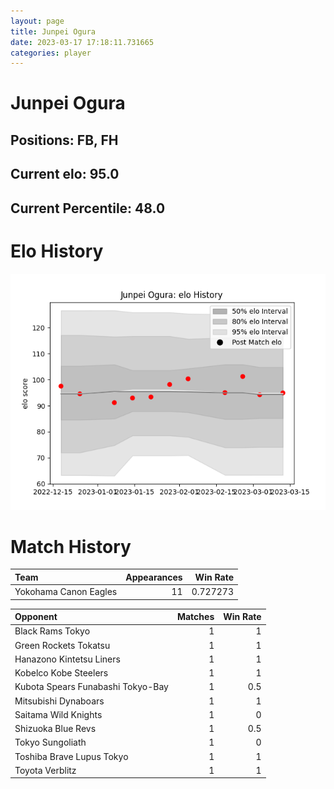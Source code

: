 ```yaml
---  
layout: page  
title: Junpei Ogura  
date: 2023-03-17 17:18:11.731665  
categories: player  
---
```

# Junpei Ogura

## Positions: FB, FH

## Current elo: 95.0

## Current Percentile: 48.0

# Elo History


![elo history](history_JunpeiOgura.png)
# Match History


| Team                  |   Appearances |   Win Rate |
|:----------------------|--------------:|-----------:|
| Yokohama Canon Eagles |            11 |   0.727273 |

| Opponent                          |   Matches |   Win Rate |
|:----------------------------------|----------:|-----------:|
| Black Rams Tokyo                  |         1 |        1   |
| Green Rockets Tokatsu             |         1 |        1   |
| Hanazono Kintetsu Liners          |         1 |        1   |
| Kobelco Kobe Steelers             |         1 |        1   |
| Kubota Spears Funabashi Tokyo-Bay |         1 |        0.5 |
| Mitsubishi Dynaboars              |         1 |        1   |
| Saitama Wild Knights              |         1 |        0   |
| Shizuoka Blue Revs                |         1 |        0.5 |
| Tokyo Sungoliath                  |         1 |        0   |
| Toshiba Brave Lupus Tokyo         |         1 |        1   |
| Toyota Verblitz                   |         1 |        1   |